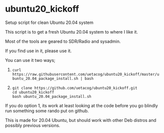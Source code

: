 # ubuntu20_kickoff
Setup script for clean Ubuntu 20.04 system

This script is to get a fresh Ubuntu 20.04 system to where I like it.


Most of the tools are geared to SDR/Radio and sysadmin.

If you find use in it, please use it.   

You can use it two ways;

1) `curl https://raw.githubusercontent.com/uetacog/ubuntu20_kickoff/master/ubuntu_20.04_package_install.sh | bash`

2) `git clone https://github.com/uetacog/ubuntu20_kickoff.git`  
`cd ubuntu20_kickoff`  
`bash ubuntu_20.04_package_install.sh`  

If you do option 1, its work at least looking at the code before you go blindly run something some rando put on github.

This is made for 20.04 Ubuntu, but should work with other Deb distros and possibly previous versions. 
